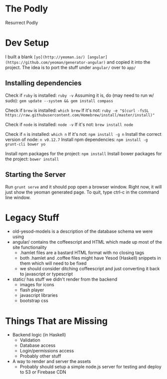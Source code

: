 # The Podly
Resurrect Podly

# Dev Setup
I built a blank `[yo](http://yeoman.io/) [angular](https://github.com/yeoman/generator-angular)` and copied it into the project. The idea is to port the stuff under `angular/` over to `app/`

## Installing dependencies
Check if `ruby` is installed: `ruby -v`
Assuming it is, do (may need to run w/ sudo): `gem update --system && gem install compass`

Check if `brew` is installed: `which brew`
If it's not: `ruby -e "$(curl -fsSL https://raw.githubusercontent.com/Homebrew/install/master/install)"`

Check if `node` is installed: `node -v`
If it's not: `brew install node`

Check if `n` is installed: `which n`
If it's not: `npm install -g n`
Install the correct version of node: `n v0.12.7`
Install npm dependencies: `npm install -g grunt-cli bower yo`

Install npm packages for the project: `npm install`
Install bower packages for the project: `bower install`

## Starting the Server
Run `grunt serve` and it should pop open a browser window. Right now, it will just show the yeoman generated page. To quit, type ctrl-c in the command line window.

# Legacy Stuff
  * old-yesod-models is a description of the database schema we were using
  * angular/ contains the coffeescript and HTML which made up most of the site functionality
    * .hamlet files are a bastard HTML format with no closing tags
    * both .hamlet and .coffee files might have Yesod (Haskell) snippets in them which will need to be fixed
    * we should consider ditching coffeescript and just converting it back to javascript or typescript
  * static/ has stuff we didn't render from the backend
    * images for icons
    * flash player
    * javascript libraries
    * bootstrap css

# Things That are Missing
  * Backend logic (in Haskell)
    * Validation
    * Database access
    * Login/permissions access
    * Probably other stuff
  * A way to render and server the assets
    * Probably should setup a simple node.js server for testing and deploy to S3 or Firebase CDN
